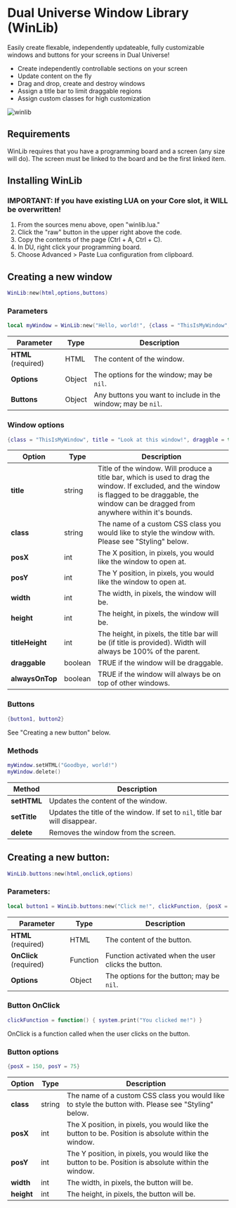 # Dual Universe Window Library (WinLib)
Easily create flexable, independently updateable, fully customizable windows and buttons for your screens in Dual Universe!
* Create independently controllable sections on your screen
* Update content on the fly
* Drag and drop, create and destroy windows
* Assign a title bar to limit draggable regions
* Assign custom classes for high customization

![winlib](https://user-images.githubusercontent.com/7476963/99282992-07236700-27fa-11eb-8b77-bc749330678b.png)

## Requirements
WinLib requires that you have a programming board and a screen (any size will do). The screen must be linked to the board and be the first linked item.

## Installing WinLib
### IMPORTANT: If you have existing LUA on your Core slot, it WILL be overwritten!
1. From the sources menu above, open "winlib.lua."
2. Click the "raw" button in the upper right above the code.
3. Copy the contents of the page (Ctrl + A, Ctrl + C).
4. In DU, right click your programming board.
5. Choose Advanced > Paste Lua configuration from clipboard.

## Creating a new window
```lua
WinLib:new(html,options,buttons)
```
### Parameters
```lua
local myWindow = WinLib:new("Hello, world!", {class = "ThisIsMyWindow", title = "Look at this window!", draggble = true}, {button1, button2})
```
Parameter | Type | Description
-|-|-
**HTML** (required) | HTML | The content of the window.
**Options** | Object | The options for the window; may be `nil`.
**Buttons** | Object | Any buttons you want to include in the window; may be `nil`.

### Window options
```lua
{class = "ThisIsMyWindow", title = "Look at this window!", draggble = true}
```
Option | Type | Description 
-|-|-
**title** | string | Title of the window. Will produce a title bar, which is used to drag the window. If excluded, and the window is flagged to be draggable, the window can be dragged from anywhere within it's bounds.
**class** | string | The name of a custom CSS class you would like to style the window with. Please see "Styling" below.
**posX** | int | The X position, in pixels, you would like the window to open at.
**posY** | int | The Y position, in pixels, you would like the window to open at.
**width** | int | The width, in pixels, the window will be.
**height** | int | The height, in pixels, the window will be.
**titleHeight** | int | The height, in pixels, the title bar will be (if title is provided). Width will always be 100% of the parent.
**draggable** | boolean | TRUE if the window will be draggable.
**alwaysOnTop** | boolean | TRUE if the window will always be on top of other windows.

### Buttons
```lua
{button1, button2}
```
See "Creating a new button" below.

### Methods
```lua
myWindow.setHTML("Goodbye, world!")
myWindow.delete()
```
Method | Description
-|-
**setHTML** | Updates the content of the window.
**setTitle** | Updates the title of the window. If set to `nil`, title bar will disappear.
**delete** | Removes the window from the screen.

## Creating a new button:
```lua
WinLib.buttons:new(html,onclick,options)
```
### Parameters:
```lua
local button1 = WinLib.buttons:new("Click me!", clickFunction, {posX = 150, posY = 75})
```
Parameter | Type | Description
-|-|-
**HTML** (required) | HTML | The content of the button.
**OnClick** (required) | Function | Function activated when the user clicks the button.
**Options** | Object | The options for the button; may be `nil`.

### Button OnClick
```lua
clickFunction = function() { system.print("You clicked me!") }
```
OnClick is a function called when the user clicks on the button.

### Button options
```lua
{posX = 150, posY = 75}
```
Option | Type | Description 
-|-|-
**class** | string | The name of a custom CSS class you would like to style the button with. Please see "Styling" below.
**posX** | int | The X position, in pixels, you would like the button to be. Position is absolute within the window.
**posY** | int | The Y position, in pixels, you would like the button to be. Position is absolute within the window.
**width** | int | The width, in pixels, the button will be.
**height** | int | The height, in pixels, the button will be.
